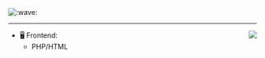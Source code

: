 <img src="https://a.pomf.cat/bxtaxk.gif" alt=":wave:" />

---

<a href="https://discord.com/users/399176286758502400">
  <img src="https://lanyard-profile-readme.vercel.app/api/399176286758502400?hideTimestamp=true&idleMessage=Just%20chillin'%20at%20the%20moment..." align="right" />
</a>

- 🖥️ Frontend:
  - PHP/HTML


